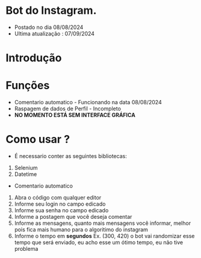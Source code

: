 # Bot do Instagram.

* Postado no dia 08/08/2024
* Ultima atualização : 07/09/2024

# Introdução


# Funções
* Comentario automatico - Funcionando na data 08/08/2024
* Raspagem de dados de Perfil - Incompleto
* **NO MOMENTO ESTÁ SEM INTERFACE GRÁFICA**


# Como usar ?
* É necessario conter as seguintes bibliotecas:
1. Selenium
2. Datetime


* Comentario automatico
1. Abra o código com qualquer editor
2. Informe seu login no campo edicado
3. Informe sua senha no campo edicado
4. Informe a postagem que você deseja comentar
5. Informe as mensagens, quanto mais mensagens você informar, melhor pois fica mais humano para o algoritimo do instagram
6. Informe o tempo em **segundos** Ex. (300, 420) o bot vai randomizar esse tempo que será enviado, eu acho esse um ótimo tempo, eu não tive problema
